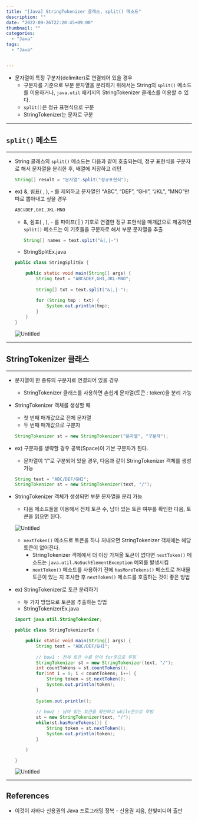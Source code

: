 ```yaml
---
title: "[Java] StringTokenizer 클래스, split() 메소드"
description: ""
date: "2022-09-26T22:20:45+09:00"
thumbnail: ""
categories:
  - "Java"
tags:
  - "Java"


---
```

<!--more-->

- 문자열이 특정 구분자(delimiter)로 연결되어 있을 경우
    - 구분자를 기준으로 부분 문자열을 분리하기 위해서는 String의 `split()` 메소드를 이용하거나, `java.util` 패키지의 StringTokenizer 클래스를 이용할 수 있다.
    - `split()`은 정규 표현식으로 구분
    - StringTokenizer는 문자로 구분

---

## `split()` 메소드

---

- String 클래스의 `split()` 메소드는 다음과 같이 호출되는데, 정규 표현식을 구분자로 해서 문자열을 분리한 후, 배열에 저장하고 리턴
    
    ```java
    String[] result = "문자열".split("정규표현식");
    ```
    
- ex) &, 쉼표( , ), - 를 제외하고 문자열인 “ABC”, “DEF”, “GHI”, “JKL”, “MNO”만 따로 뽑아내고 싶을 경우
    
    ```java
    ABC&DEF,GHI,JKL-MNO
    ```
    
    - &, 쉼표( , ), - 를 파이프( | ) 기호로 연결한 정규 표현식을 매개값으로 제공하면 `split()` 메소드는 이 기호들을 구분자로 해서 부분 문자열을 추출
        
        ```java
        String[] names = text.split("&|,|-")
        ```
        
    - StringSplitEx.java
    
    ```java
    public class StringSplitEx {
    
    	public static void main(String[] args) {
    		String text = "ABC&DEF,GHI,JKL-MNO";
    		
    		String[] txt = text.split("&|,|-");
    		
    		for (String tmp : txt) {
    			System.out.println(tmp);
    		}
    	}
    }
    ```
    
    ![Untitled](/images/lang_java/basicAPI/StringTokenizer_class/StringTokenizer_클래스,_split()_메소드/Untitled.png)
    

---

## StringTokenizer 클래스

---

- 문자열이 한 종류의 구분자로 연결되어 있을 경우
    - StringTokenizer 클래스를 사용하면 손쉽게 문자열(토큰 : token)을 분리 가능
- StringTokenizer 객체를 생성할 때
    - 첫 번째 매개값으로 전체 문자열
    - 두 번째 매개값으로 구분자
    
    ```java
    StringTokenizer st = new StringTokenizer("문자열", "구분자");
    ```
    
- ex) 구분자를 생략할 경우 공백(Space)이 기본 구분자가 된다.
    - 문자열이 “/”로 구분되어 있을 경우, 다음과 같이 StringTokenizer 객체를 생성 가능
    
    ```java
    String text = "ABC/DEF/GHI";
    StringTokenizer st = new StringTokenizer(text, "/");
    ```
    
- StringTokenizer 객체가 생성되면 부분 문자열을 분리 가능
    - 다음 메소드들을 이용해서 전체 토큰 수, 남아 있는 토큰 여부를 확인한 다음, 토큰을 읽으면 된다.
    
    ![Untitled](/images/lang_java/basicAPI/StringTokenizer_class/StringTokenizer_클래스,_split()_메소드/Untitled%201.png)
    
    - `nextToken()` 메소드로 토큰을 하나 꺼내오면 StringTokenizer 객체에는 해당 토큰이 없어진다.
        - StringTokenizer 객체에서 더 이상 가져올 토큰이 없다면 `nextToken()` 메소드는 `java.util.NoSuchElementException` 예외를 발생시킴
        - `nextToken()` 메소드를 사용하기 전에 `hasMoreTokens()` 메소드로 꺼내올 토큰이 있는 지 조사한 후 `nextToken()` 메소드를 호출하는 것이 좋은 방법
- ex) StringTokenizer로 토큰 분리하기
    - 두 가지 방법으로 토큰을 추출하는 방법
    - StringTokenizerEx.java
    
    ```java
    import java.util.StringTokenizer;
    
    public class StringTokenizerEx {
    
    	public static void main(String[] args) {
    		String text = "ABC/DEF/GHI";
    		
    		// how1 : 전체 토큰 수를 얻어 for문으로 루핑
    		StringTokenizer st = new StringTokenizer(text, "/");
    		int countTokens = st.countTokens();
    		for(int i = 0; i < countTokens; i++) {
    			String token = st.nextToken();
    			System.out.println(token);
    		}
    		
    		System.out.println();
    		
    		// how2 : 남아 있는 토큰을 확인하고 while문으로 루핑
    		st = new StringTokenizer(text, "/");
    		while(st.hasMoreTokens()) {
    			String token = st.nextToken();
    			System.out.println(token);
    		}
    
    	}
    
    }
    ```
    
    ![Untitled](/images/lang_java/basicAPI/StringTokenizer_class/StringTokenizer_클래스,_split()_메소드/Untitled%202.png)
    

---

## References

- 이것이 자바다 신용권의 Java 프로그래밍 정복 - 신용권 지음, 한빛미디어 출판